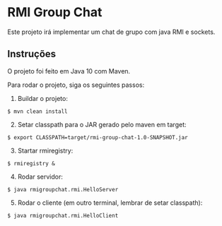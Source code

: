 # RMI Group Chat

Este projeto irá implementar um chat de grupo com java RMI e sockets.

## Instruções

O projeto foi feito em Java 10 com Maven.

Para rodar o projeto, siga os seguintes passos:

1. Buildar o projeto:
```
$ mvn clean install
```
2. Setar classpath para o JAR gerado pelo maven em target:
```
$ export CLASSPATH=target/rmi-group-chat-1.0-SNAPSHOT.jar
```
3. Startar rmiregistry:
```
$ rmiregistry & 
```
4. Rodar servidor:
```
$ java rmigroupchat.rmi.HelloServer
```
5. Rodar o cliente (em outro terminal, lembrar de setar classpath):
```
$ java rmigroupchat.rmi.HelloClient
```